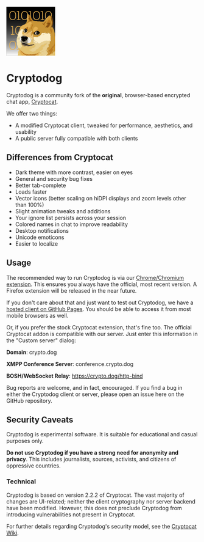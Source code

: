![Cryptodog](https://raw.githubusercontent.com/Cryptodog/cryptodog/master/img/logo-128.png)

# Cryptodog

Cryptodog is a community fork of the **original**, browser-based encrypted chat app, [Cryptocat](https://web.archive.org/web/20151217150336/https://crypto.cat/).

We offer two things:

* A modified Cryptocat client, tweaked for performance, aesthetics, and usability
* A public server fully compatible with both clients

## Differences from Cryptocat

* Dark theme with more contrast, easier on eyes
* General and security bug fixes
* Better tab-complete
* Loads faster
* Vector icons (better scaling on hiDPI displays and zoom levels other than 100%)
* Slight animation tweaks and additions
* Your ignore list persists across your session
* Colored names in chat to improve readability
* Desktop notifications
* Unicode emoticons
* Easier to localize

## Usage

The recommended way to run Cryptodog is via our [Chrome/Chromium extension](https://chrome.google.com/webstore/detail/cryptodog/blnkmmamdbladdaaddkjbecbphngeiec). This ensures you always have the official, most recent version. A Firefox extension will be released in the near future.

If you don't care about that and just want to test out Cryptodog, we have a [hosted client on GitHub Pages](https://cryptodog.github.io). You should be able to access it from most mobile browsers as well.

Or, if you prefer the stock Cryptocat extension, that's fine too. The official Cryptocat addon is compatible with our server. Just enter this information in the "Custom server" dialog:

**Domain**: crypto.dog

**XMPP Conference Server**: conference.crypto.dog

**BOSH/WebSocket Relay**: https://crypto.dog/http-bind

Bug reports are welcome, and in fact, encouraged. If you find a bug in either the Cryptodog client or server, please open an issue here on the GitHub repository.

## Security Caveats

Cryptodog is experimental software. It is suitable for educational and casual purposes only.

**Do not use Cryptodog if you have a strong need for anonymity and privacy**. This includes journalists, sources, activists, and citizens of oppressive countries.

### Technical

Cryptodog is based on version 2.2.2 of Cryptocat. The vast majority of changes are UI-related; neither the client cryptography nor server backend have been modified. However, this does not preclude Cryptodog from introducing vulnerabilities not present in Cryptocat.

For further details regarding Cryptodog's security model, see the [Cryptocat Wiki](https://web.archive.org/web/20160216105404/https://github.com/cryptocat/cryptocat/wiki).
